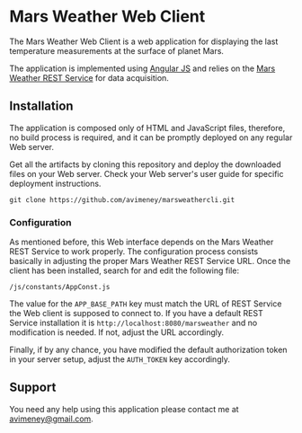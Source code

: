 # Mars Weather Web Client

The Mars Weather Web Client is a web application for displaying the last temperature measurements at the surface of planet Mars.

The application is implemented using [Angular JS][1] and relies on the [Mars Weather REST Service][2] for data acquisition.

## Installation

The application is composed only of HTML and JavaScript files, therefore, no build process is required, and it can be promptly deployed on any regular Web server.

Get all the artifacts by cloning this repository and deploy the downloaded files on your Web server. Check your Web server's user guide for specific deployment instructions.


```
git clone https://github.com/avimeney/marsweathercli.git
```

### Configuration

As mentioned before, this Web interface depends on the Mars Weather REST Service to work properly. The configuration process consists basically in adjusting the proper Mars Weather REST Service URL. Once the client has been installed, search for and edit the following file:

```
/js/constants/AppConst.js
```

The value for the ``APP_BASE_PATH`` key must match the URL of REST Service the Web client is supposed to connect to. If you have a default REST Service installation it is ``http://localhost:8080/marsweather`` and no modification is needed. If not, adjust the URL accordingly.

Finally, if by any chance, you have modified the default authorization token in your server setup, adjust the ``AUTH_TOKEN`` key accordingly.

## Support

You need any help using this application please contact me at [avimeney@gmail.com](mailto:avimeney@gmail.com).

[1]: https://angularjs.org/
[2]: https://github.com/avimeney/marsweather

